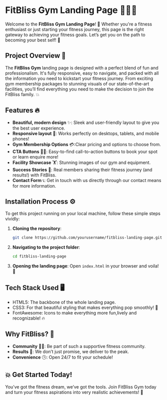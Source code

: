 # FitBliss Gym Landing Page 🏋️‍♀️💪

Welcome to the **FitBliss Gym Landing Page**! 🚀 Whether you're a fitness enthusiast or just starting your fitness journey, this page is the right gateway to achieving your fitness goals. Let’s get you on the path to becoming your best self! 🏅

## Project Overview 🎯

The **FitBliss Gym** landing page is designed with a perfect blend of fun and professionalism. It's fully responsive, easy to navigate, and packed with all the information you need to kickstart your fitness journey. From exciting gym membership packages to stunning visuals of our state-of-the-art facilities, you’ll find everything you need to make the decision to join the FitBliss family. 💥

## Features 🔥

- **Beautiful, modern design** ✨: Sleek and user-friendly layout to give you the best user experience.
- **Responsive layout** 📱: Works perfectly on desktops, tablets, and mobile phones!
- **Gym Membership Options** 💳:Clear pricing and options to choose from.
- **CTA Buttons** 🏃‍♂️: Easy-to-find call-to-action buttons to book your spot or learn enquire more!
- **Facility Showcase** 🏋️: Stunning images of our gym and equipment.
- **Success Stories** 🌟: Real members sharing their fitness journey (and results!) with FitBliss.
- **Contact Form** 📞: Get in touch with us directly through our contact means for more information.
  
## Installation Process ⚙️

To get this project running on your local machine, follow these simple steps vividly:

1. **Cloning the repository**:
   ```bash
   git clone https://github.com/yourusername/fitbliss-landing-page.git
   ```

2. **Navigating to the project folder**:
   ```bash
   cd fitbliss-landing-page
   ```

3. **Opening the landing page**:
   Open `index.html` in your browser and voila! 🎉

## Tech Stack Used 🖥️

- HTML5: The backbone of the whole landing page.
- CSS3: For that beautiful styling that makes everything pop smoothly! 💅
- FontAwesome: Icons to make everything more fun,lively and recognizable! 🔥

## Why FitBliss? 🤔

- **Community** 👯‍♀️: Be part of such a supportive fitness community.
- **Results** 💪: We don’t just promise, we deliver to the peak.
- **Convenience** 🕒: Open 24/7 to fit your schedule!

## 💥 Get Started Today!

You’ve got the fitness dream, we’ve got the tools. Join FitBliss Gym today and turn your fitness aspirations into very realistic achievements! 🚀




